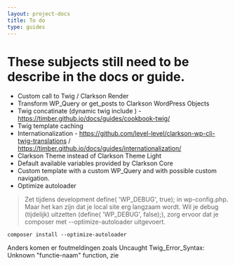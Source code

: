 ```yaml
---
layout: project-docs
title: To do
type: guides
---
```


# These subjects still need to be describe in the docs or guide.

- Custom call to Twig / Clarkson Render
- Transform WP_Query or get_posts to Clarkson WordPress Objects
- Twig concatinate (dynamic twig include ) - https://timber.github.io/docs/guides/cookbook-twig/
- Twig template caching
- Internationalization - https://github.com/level-level/clarkson-wp-cli-twig-translations / https://timber.github.io/docs/guides/internationalization/
- Clarkson Theme instead of Clarkson Theme Light
- Default available variables provided by Clarkson Core
- Custom template with a custom WP_Query and with possible custom navigation.
- Optimize autoloader 
> Zet tijdens development define( 'WP_DEBUG', true); in wp-config.php. Maar het kan zijn dat je local site erg langzaam wordt. Wil je debug (tijdelijk) uitzetten (define( 'WP_DEBUG', false);), zorg ervoor dat je composer met --optimize-autoloader uitgevoert.
```
composer install --optimize-autoloader
```
Anders komen er foutmeldingen zoals Uncaught Twig_Error_Syntax: Unknown "functie-naam" function, zie
